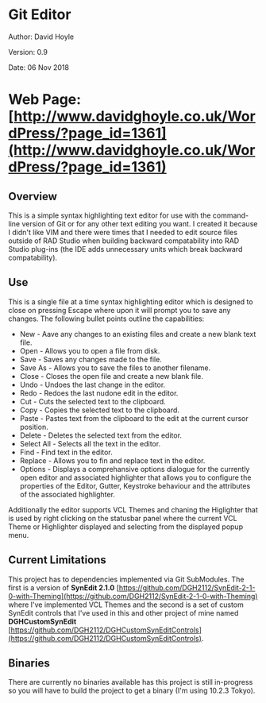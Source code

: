 Git Editor
======================================================

Author:   David Hoyle

Version:  0.9

Date:     06 Nov 2018

# Web Page: [http://www.davidghoyle.co.uk/WordPress/?page_id=1361](http://www.davidghoyle.co.uk/WordPress/?page_id=1361)

## Overview

This is a simple syntax highlighting text editor for use with the command-line version of Git or for any
other text editing you want. I created it because I didn't like VIM and there were times that I needed to
edit source files outside of RAD Studio when building backward compatability into RAD Studio plug-ins
(the IDE adds unnecessary units which break backward compatability).

## Use

This is a single file at a time syntax highlighting editor which is designed to close on pressing Escape
where upon it will prompt you to save any changes. The following bullet points outline the capabilities:

 * New - Aave any changes to an existing files and create a new blank text file.
 * Open - Allows you to open a file from disk.
 * Save - Saves any changes made to the file.
 * Save As - Allows you to save the files to another filename.
 * Close - Closes the open file and create a new blank file.
 * Undo - Undoes the last change in the editor.
 * Redo - Redoes the last nudone edit in the editor.
 * Cut - Cuts the selected text to the clipboard.
 * Copy - Copies the selected text to the clipboard.
 * Paste - Pastes text from the clipboard to the edit at the current cursor position.
 * Delete - Deletes the selected text from the editor.
 * Select All - Selects all the text in the editor.
 * Find - Find text in the editor.
 * Replace - Allows you to fin and replace text in the editor.
 * Options - Displays a comprehansive options dialogue for the currently open editor and associated    highlighter that allows you to configure the properties of the Editor, Gutter, Keystroke behaviour and the attributes of the associated highlighter.

Additionally the editor supports VCL Themes and chaning the Higlighter that is used by right clicking on
the statusbar panel where the current VCL Theme or Highlighter displayed and selecting from the displayed
popup menu.

## Current Limitations

This project has to dependencies implemented via Git SubModules. The first is a version of
**SynEdit 2.1.0**
[https://github.com/DGH2112/SynEdit-2-1-0-with-Theming](https://github.com/DGH2112/SynEdit-2-1-0-with-Theming)
where I've implemented VCL Themes and the second is a set of custom SynEdit controls that I've used in
this and other project of mine named **DGHCustomSynEdit**
[https://github.com/DGH2112/DGHCustomSynEditControls](https://github.com/DGH2112/DGHCustomSynEditControls).

## Binaries

There are currently no binaries available has this project is still in-progress so you will have to build
the project to get a binary (I'm using 10.2.3 Tokyo).